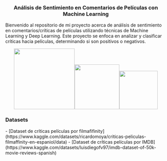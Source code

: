 <h3><center>Análisis de Sentimiento en Comentarios de Películas con Machine Learning</center></h3>

Bienvenido al repositorio de mi proyecto acerca de análisis de sentimiento en comentarios/críticas de películas utilizando técnicas de Machine Learning y Deep Learning. Este proyecto se enfoca en analizar y clasificar críticas hacia películas, determinando si son positivos o negativos.<center><a href="https://logowik.com/tensorflow-vector-logo-8381.html"><img src="https://logowik.com/content/uploads/images/tensorflow4903.jpg" width=190></a><a href="https://logowik.com/python-icon-56630.html"><img src="https://logowik.com/content/uploads/images/python4089.logowik.com.webp" width=140></a><a><img src="https://encrypted-tbn0.gstatic.com/images?q=tbn:ANd9GcRBuKl17m45lwX8lN4T8uLBssadt7eANTtqBQ&usqp=CAU" width=120>
</a>
</center>

<h3>Datasets</h3>
- [Dataset de críticas películas por filmafifinity](https://www.kaggle.com/datasets/ricardomoya/criticas-peliculas-filmaffinity-en-espaniol/data)
- [Dataset de críticas películas por IMDB](https://www.kaggle.com/datasets/luisdiegofv97/imdb-dataset-of-50k-movie-reviews-spanish)